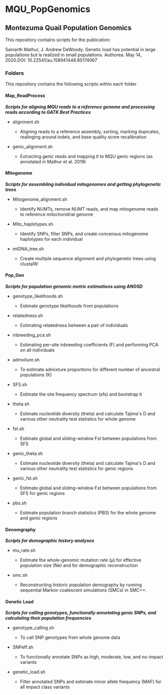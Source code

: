 # MQU_PopGenomics
## Montezuma Quail Population Genomics

This repository contains scripts for the publication:

Samarth Mathur, J. Andrew DeWoody. Genetic load has potential in large populations but is realized in small populations. 
Authorea. May 14, 2020.DOI: 10.22541/au.158941448.85174067

### Folders
This repository contains the following scripts within each folder

#### Map_ReadProcess
***Scripts for aligning MQU reads to a reference genome and processing reads according to GATK Best Practices***

- alignment.sh 
	- Aligning reads to a reference assembly, sorting, marking dupicates, realinging around indels, and base quality score recalibration

- genic_alignment.sh 
	- Extracting genic reads and mapping it to MQU genic regions (as annotated in Mathur et al. 2019)

#### Mitogenome
***Scripts for assembling individual mitogenomes and getting phylogenetic trees***

- Mitogenome_alignment.sh 
	- Identify NUMTs, remove NUMT reads, and map mitogenome reads to reference mitochondrial genome

- Mito_haplotypes.sh 
	- Identify SNPs, filter SNPs, and create concensus mitogenome haplotypes for each individual

- mtDNA_tree.sh
	- Create mulitple sequence alignment and phylogenetic trees using clustalW

#### Pop_Gen
***Scripts for population genomic metric estimations using ANGSD***

- genotype_likelihoods.sh
	- Estimate genotype likelihoods from populations

- relatedness.sh
	-	Estimating relatedness between a pair of individuals

- inbreeding_pca.sh
	- Estimating per-site inbreeding coefficients (F) and performing PCA on all individuals

- admxiture.sh
	- To estimate admixture proportions for different number of ancestral populations (K)

- SFS.sh
	- Estimate the site frequency spectrum (sfs) and bootstrap it

- theta.sh
	- Estimate nucleotide diversity (theta) and calculate Tajima's D and various other neutrality test statistics for whole genome

- fst.sh
	- Estimate global and sliding-window F*st* between populations from SFS

- genic_theta.sh
	- Estimate nucleotide diversity (theta) and calculate Tajima's D and various other neutrality test statistics for genic regions

- genic_fst.sh
	- Estimate global and sliding-window F*st* between populations from SFS for genic regions

- pbs.sh
	- Estimate population branch statistics (PBS) for the whole genome and genic regions 

#### Denomgraphy
***Scripts for demographic history analyses***

- mu_rate.sh
	- Estimate the whole-genomic mutation rate (μ) for effective population size (Ne) and for demographic reconstruction

- smc.sh
	- Reconstructing historic population demography by running sequential Markov coalescent simulations (SMCs) in SMC++.

#### Genetic Load
***Scripts for calling genotypes, functionally annotating genic SNPs, and calculating their population frequencies***

- genotype_calling.sh
	- To call SNP genotypes from whole genome data

- SNPeff.sh
	- To functionally annotate SNPs as high, moderate, low, and no-impact variants

- genetic_load.sh
	- Filter annotated SNPs and estimate minor allele frequency (MAF) for all impact class variants